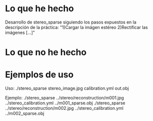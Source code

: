 # Lo que he hecho

Desarrollo de stereo_sparse siguiendo los pasos expuestos en la descripción de la práctica: "1)Cargar la imágen estéreo
2)Rectificar las imágenes
[...]"

# Lo que no he hecho

# Ejemplos de uso

Uso:
./stereo_sparse stereo_image.jpg calibration.yml out.obj

Ejemplo:
./stereo_sparse ../stereo/reconstruction/m001.jpg ../stereo_calibration.yml ../m001_sparse.obj
./stereo_sparse ../stereo/reconstruction/m002.jpg ../stereo_calibration.yml ../m002_sparse.obj
